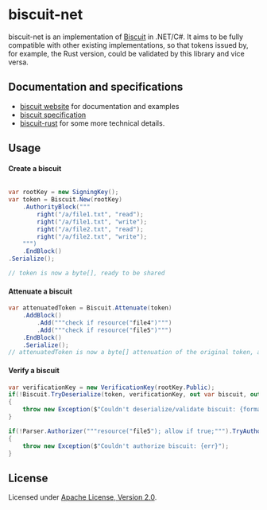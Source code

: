 
# biscuit-net

biscuit-net is an implementation of [Biscuit](https://github.com/biscuit-auth/biscuit) in .NET/C#. It aims to be fully compatible with other existing implementations, so that tokens issued by, for example, the Rust version, could be validated by this library and vice versa.

## Documentation and specifications

- [biscuit website](https://www.biscuitsec.org) for documentation and examples
- [biscuit specification](https://github.com/biscuit-auth/biscuit)
- [biscuit-rust](https://github.com/biscuit-auth/biscuit-rust) for some more technical details.

## Usage

#### Create a biscuit
```csharp

var rootKey = new SigningKey();        
var token = Biscuit.New(rootKey)
    .AuthorityBlock("""
        right("/a/file1.txt", "read");
        right("/a/file1.txt", "write");
        right("/a/file2.txt", "read");
        right("/a/file2.txt", "write");
    """)
    .EndBlock()
.Serialize();

// token is now a byte[], ready to be shared
```

#### Attenuate a biscuit
```csharp
var attenuatedToken = Biscuit.Attenuate(token)
    .AddBlock()
        .Add("""check if resource("file4")""")
        .Add("""check if resource("file5")""")
    .EndBlock()
    .Serialize();
// attenuatedToken is now a byte[] attenuation of the original token, and ready to be shared
```

#### Verify a biscuit
```csharp
var verificationKey = new VerificationKey(rootKey.Public);
if(!Biscuit.TryDeserialize(token, verificationKey, out var biscuit, out var formatErr))
{
    throw new Exception($"Couldn't deserialize/validate biscuit: {formatErr}");
}

if(!Parser.Authorizer("""resource("file5"); allow if true;""").TryAuthorize(biscuit, out err))
{
    throw new Exception($"Couldn't authorize biscuit: {err}");
}
```

## License

Licensed under [Apache License, Version 2.0](./LICENSE).